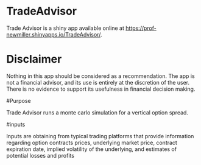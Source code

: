 # TradeAdvisor

Trade Advisor is a shiny app available online at https://prof-newmiller.shinyapps.io/TradeAdvisor/.

# Disclaimer

Nothing in this app should be considered as a recommendation. The app is not a financial advisor, and its use is entirely at the discretion of the user. There is no evidence to support its usefulness in financial decision making.

#Purpose

Trade Advisor runs a monte carlo simulation for a vertical option spread.

#inputs

Inputs are obtaining from typical trading platforms that provide information regarding option contracts prices, underlying market price, contract expiration date, implied volatility of the underlying, and estimates of potential losses and profits
